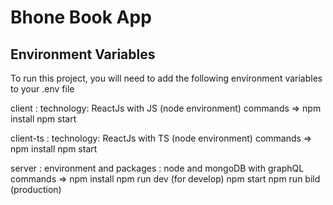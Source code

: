 
# Bhone Book App


## Environment Variables

To run this project, you will need to add the following environment variables to your .env file

client :
 technology: ReactJs with JS (node environment)
 commands =>
	npm install
	npm start

client-ts :
 technology: ReactJs with TS (node environment)
 commands =>
	npm install
	npm start

server :
 environment and packages : node and mongoDB with graphQL
 commands =>
	npm install
 	npm run dev (for develop)
	npm start
	npm run bild (production)


